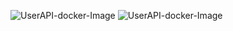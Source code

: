 ![UserAPI-docker-Image](https://github.com/laithrafid/bookstore_user-api/actions/workflows/main.yml/badge.svg?branch=main)
![UserAPI-docker-Image](https://github.com/laithrafid/bookstore_user-api/actions/workflows/local.yml/badge.svg?branch=main)
